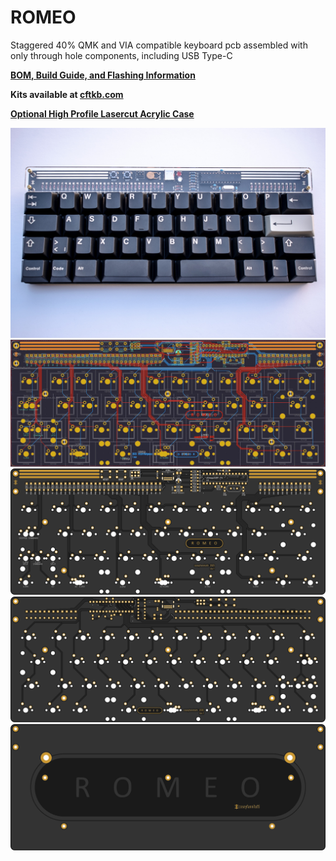 # ROMEO
 Staggered 40% QMK and VIA compatible keyboard pcb assembled with only through hole components, including USB Type-C

**[BOM, Build Guide, and Flashing Information](./doc)**

**Kits available at [cftkb.com](https://www.cftkb.com)**

**[Optional High Profile Lasercut Acrylic Case](./case)**

![romeo](./doc/images/romeo.jpg)
![](./doc/images/romeo-kicad.JPG)
![](./doc/images/pcb-top.svg)
![](./doc/images/pcb-bottom.svg)
![](./doc/images/bottom.svg)